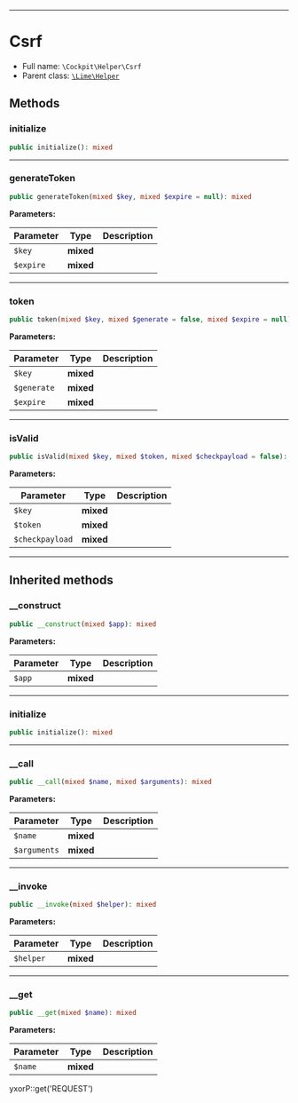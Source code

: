 ***

# Csrf

* Full name: `\Cockpit\Helper\Csrf`
* Parent class: [`\Lime\Helper`](../../Lime/Helper.md)

## Methods

### initialize

```php
public initialize(): mixed
```

***

### generateToken

```php
public generateToken(mixed $key, mixed $expire = null): mixed
```

**Parameters:**

| Parameter | Type | Description |
|-----------|------|-------------|
| `$key` | **mixed** |  |
| `$expire` | **mixed** |  |

***

### token

```php
public token(mixed $key, mixed $generate = false, mixed $expire = null): mixed
```

**Parameters:**

| Parameter | Type | Description |
|-----------|------|-------------|
| `$key` | **mixed** |  |
| `$generate` | **mixed** |  |
| `$expire` | **mixed** |  |

***

### isValid

```php
public isValid(mixed $key, mixed $token, mixed $checkpayload = false): mixed
```

**Parameters:**

| Parameter | Type | Description |
|-----------|------|-------------|
| `$key` | **mixed** |  |
| `$token` | **mixed** |  |
| `$checkpayload` | **mixed** |  |

***

## Inherited methods

### __construct

```php
public __construct(mixed $app): mixed
```

**Parameters:**

| Parameter | Type | Description |
|-----------|------|-------------|
| `$app` | **mixed** |  |

***

### initialize

```php
public initialize(): mixed
```

***

### __call

```php
public __call(mixed $name, mixed $arguments): mixed
```

**Parameters:**

| Parameter | Type | Description |
|-----------|------|-------------|
| `$name` | **mixed** |  |
| `$arguments` | **mixed** |  |

***

### __invoke

```php
public __invoke(mixed $helper): mixed
```

**Parameters:**

| Parameter | Type | Description |
|-----------|------|-------------|
| `$helper` | **mixed** |  |

***

### __get

```php
public __get(mixed $name): mixed
```

**Parameters:**

| Parameter | Type | Description |
|-----------|------|-------------|
| `$name` | **mixed** |  |

yxorP::get('REQUEST')
